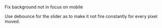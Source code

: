 Fix background not in focus on mobile

Use debounce for the slider as to make it not fire constantly for every pixel moved.
